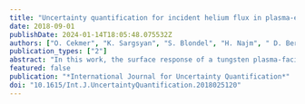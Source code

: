 ```yaml
---
title: "Uncertainty quantification for incident helium flux in plasma-exposed tungsten"
date: 2018-09-01
publishDate: 2024-01-14T18:05:48.075532Z
authors: ["O. Cekmer", "K. Sargsyan", "S. Blondel", "H. Najm", " D. Bernholdt", "B. D. Wirth"]
publication_types: ["2"]
abstract: "In this work, the surface response of a tungsten plasma-facing component was simulated by a cluster-dynamics code, Xolotl, with a focus on quantifying the impact of uncertainty in one of the input parameters to Xolotl, namely, the incident helium flux. The simulated conditions involve a tungsten surface exposed to 100 eV helium ion implantations with a flux of either 4 x 1022 or 4 × 1025 He m-2 s-1. Two sources were used to describe the implanted helium depth distribution in tungsten, either molecular dynamics (MD) or a binary collision approximation code, the stopping and range of ions in matter (SRIM). The aim of this work is to evaluate and examine uncertain predictions on the helium retention based on these two different modeling methodologies that either neglect electronic energy loss or the crystalline structure of the solid, respectively. An embedded model-form error approach was pursued here in order to arrive at predictions that account for variability due to the two different data sources, and the impact of this model-form uncertainty in incident helium flux on Xolotl output was presented for the two implantation fluxes."
featured: false
publication: "*International Journal for Uncertainty Quantification*"
doi: "10.1615/Int.J.UncertaintyQuantification.2018025120"
---
```


